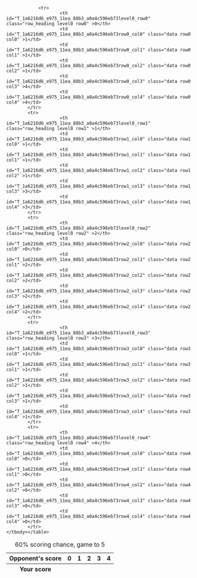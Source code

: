 <style  type="text/css" >
    #T_1a6216d6_e975_11ea_88b3_a0a4c596eb73row0_col0 {
            background-color:  #c6dbef;
            color:  #000000;
        }    #T_1a6216d6_e975_11ea_88b3_a0a4c596eb73row0_col1 {
            background-color:  #c6dbef;
            color:  #000000;
        }    #T_1a6216d6_e975_11ea_88b3_a0a4c596eb73row0_col2 {
            background-color:  #c6dbef;
            color:  #000000;
        }    #T_1a6216d6_e975_11ea_88b3_a0a4c596eb73row0_col3 {
            background-color:  #08306b;
            color:  #f1f1f1;
        }    #T_1a6216d6_e975_11ea_88b3_a0a4c596eb73row0_col4 {
            background-color:  #08306b;
            color:  #f1f1f1;
        }    #T_1a6216d6_e975_11ea_88b3_a0a4c596eb73row1_col0 {
            background-color:  #c6dbef;
            color:  #000000;
        }    #T_1a6216d6_e975_11ea_88b3_a0a4c596eb73row1_col1 {
            background-color:  #c6dbef;
            color:  #000000;
        }    #T_1a6216d6_e975_11ea_88b3_a0a4c596eb73row1_col2 {
            background-color:  #c6dbef;
            color:  #000000;
        }    #T_1a6216d6_e975_11ea_88b3_a0a4c596eb73row1_col3 {
            background-color:  #2070b4;
            color:  #f1f1f1;
        }    #T_1a6216d6_e975_11ea_88b3_a0a4c596eb73row1_col4 {
            background-color:  #2070b4;
            color:  #f1f1f1;
        }    #T_1a6216d6_e975_11ea_88b3_a0a4c596eb73row2_col0 {
            background-color:  #f7fbff;
            color:  #000000;
        }    #T_1a6216d6_e975_11ea_88b3_a0a4c596eb73row2_col1 {
            background-color:  #6aaed6;
            color:  #000000;
        }    #T_1a6216d6_e975_11ea_88b3_a0a4c596eb73row2_col2 {
            background-color:  #6aaed6;
            color:  #000000;
        }    #T_1a6216d6_e975_11ea_88b3_a0a4c596eb73row2_col3 {
            background-color:  #6aaed6;
            color:  #000000;
        }    #T_1a6216d6_e975_11ea_88b3_a0a4c596eb73row2_col4 {
            background-color:  #6aaed6;
            color:  #000000;
        }    #T_1a6216d6_e975_11ea_88b3_a0a4c596eb73row3_col0 {
            background-color:  #c6dbef;
            color:  #000000;
        }    #T_1a6216d6_e975_11ea_88b3_a0a4c596eb73row3_col1 {
            background-color:  #c6dbef;
            color:  #000000;
        }    #T_1a6216d6_e975_11ea_88b3_a0a4c596eb73row3_col2 {
            background-color:  #c6dbef;
            color:  #000000;
        }    #T_1a6216d6_e975_11ea_88b3_a0a4c596eb73row3_col3 {
            background-color:  #c6dbef;
            color:  #000000;
        }    #T_1a6216d6_e975_11ea_88b3_a0a4c596eb73row3_col4 {
            background-color:  #c6dbef;
            color:  #000000;
        }    #T_1a6216d6_e975_11ea_88b3_a0a4c596eb73row4_col0 {
            background-color:  #f7fbff;
            color:  #000000;
        }    #T_1a6216d6_e975_11ea_88b3_a0a4c596eb73row4_col1 {
            background-color:  #f7fbff;
            color:  #000000;
        }    #T_1a6216d6_e975_11ea_88b3_a0a4c596eb73row4_col2 {
            background-color:  #f7fbff;
            color:  #000000;
        }    #T_1a6216d6_e975_11ea_88b3_a0a4c596eb73row4_col3 {
            background-color:  #f7fbff;
            color:  #000000;
        }    #T_1a6216d6_e975_11ea_88b3_a0a4c596eb73row4_col4 {
            background-color:  #f7fbff;
            color:  #000000;
        }</style><table class="dataframe" id="T_1a6216d6_e975_11ea_88b3_a0a4c596eb73" ><caption>60% scoring chance, game to 5</caption><thead>    <tr>        <th class="index_name level0" >Opponent's score</th>        <th class="col_heading level0 col0" >0</th>        <th class="col_heading level0 col1" >1</th>        <th class="col_heading level0 col2" >2</th>        <th class="col_heading level0 col3" >3</th>        <th class="col_heading level0 col4" >4</th>    </tr>    <tr>        <th class="index_name level0" >Your score</th>        <th class="blank" ></th>        <th class="blank" ></th>        <th class="blank" ></th>        <th class="blank" ></th>        <th class="blank" ></th>    </tr></thead><tbody>
                <tr>
                        <th id="T_1a6216d6_e975_11ea_88b3_a0a4c596eb73level0_row0" class="row_heading level0 row0" >0</th>
                        <td id="T_1a6216d6_e975_11ea_88b3_a0a4c596eb73row0_col0" class="data row0 col0" >1</td>
                        <td id="T_1a6216d6_e975_11ea_88b3_a0a4c596eb73row0_col1" class="data row0 col1" >1</td>
                        <td id="T_1a6216d6_e975_11ea_88b3_a0a4c596eb73row0_col2" class="data row0 col2" >1</td>
                        <td id="T_1a6216d6_e975_11ea_88b3_a0a4c596eb73row0_col3" class="data row0 col3" >4</td>
                        <td id="T_1a6216d6_e975_11ea_88b3_a0a4c596eb73row0_col4" class="data row0 col4" >4</td>
            </tr>
            <tr>
                        <th id="T_1a6216d6_e975_11ea_88b3_a0a4c596eb73level0_row1" class="row_heading level0 row1" >1</th>
                        <td id="T_1a6216d6_e975_11ea_88b3_a0a4c596eb73row1_col0" class="data row1 col0" >1</td>
                        <td id="T_1a6216d6_e975_11ea_88b3_a0a4c596eb73row1_col1" class="data row1 col1" >1</td>
                        <td id="T_1a6216d6_e975_11ea_88b3_a0a4c596eb73row1_col2" class="data row1 col2" >1</td>
                        <td id="T_1a6216d6_e975_11ea_88b3_a0a4c596eb73row1_col3" class="data row1 col3" >3</td>
                        <td id="T_1a6216d6_e975_11ea_88b3_a0a4c596eb73row1_col4" class="data row1 col4" >3</td>
            </tr>
            <tr>
                        <th id="T_1a6216d6_e975_11ea_88b3_a0a4c596eb73level0_row2" class="row_heading level0 row2" >2</th>
                        <td id="T_1a6216d6_e975_11ea_88b3_a0a4c596eb73row2_col0" class="data row2 col0" >0</td>
                        <td id="T_1a6216d6_e975_11ea_88b3_a0a4c596eb73row2_col1" class="data row2 col1" >2</td>
                        <td id="T_1a6216d6_e975_11ea_88b3_a0a4c596eb73row2_col2" class="data row2 col2" >2</td>
                        <td id="T_1a6216d6_e975_11ea_88b3_a0a4c596eb73row2_col3" class="data row2 col3" >2</td>
                        <td id="T_1a6216d6_e975_11ea_88b3_a0a4c596eb73row2_col4" class="data row2 col4" >2</td>
            </tr>
            <tr>
                        <th id="T_1a6216d6_e975_11ea_88b3_a0a4c596eb73level0_row3" class="row_heading level0 row3" >3</th>
                        <td id="T_1a6216d6_e975_11ea_88b3_a0a4c596eb73row3_col0" class="data row3 col0" >1</td>
                        <td id="T_1a6216d6_e975_11ea_88b3_a0a4c596eb73row3_col1" class="data row3 col1" >1</td>
                        <td id="T_1a6216d6_e975_11ea_88b3_a0a4c596eb73row3_col2" class="data row3 col2" >1</td>
                        <td id="T_1a6216d6_e975_11ea_88b3_a0a4c596eb73row3_col3" class="data row3 col3" >1</td>
                        <td id="T_1a6216d6_e975_11ea_88b3_a0a4c596eb73row3_col4" class="data row3 col4" >1</td>
            </tr>
            <tr>
                        <th id="T_1a6216d6_e975_11ea_88b3_a0a4c596eb73level0_row4" class="row_heading level0 row4" >4</th>
                        <td id="T_1a6216d6_e975_11ea_88b3_a0a4c596eb73row4_col0" class="data row4 col0" >0</td>
                        <td id="T_1a6216d6_e975_11ea_88b3_a0a4c596eb73row4_col1" class="data row4 col1" >0</td>
                        <td id="T_1a6216d6_e975_11ea_88b3_a0a4c596eb73row4_col2" class="data row4 col2" >0</td>
                        <td id="T_1a6216d6_e975_11ea_88b3_a0a4c596eb73row4_col3" class="data row4 col3" >0</td>
                        <td id="T_1a6216d6_e975_11ea_88b3_a0a4c596eb73row4_col4" class="data row4 col4" >0</td>
            </tr>
    </tbody></table>